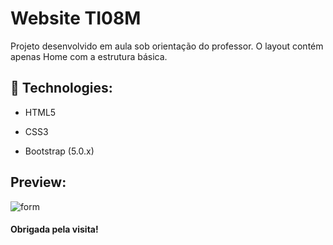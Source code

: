 # Website TI08M

Projeto desenvolvido em aula sob orientação do professor. O layout contém apenas Home com a estrutura básica.


## :rocket: Technologies:

- HTML5

- CSS3

- Bootstrap (5.0.x)

## Preview:
![form](https://user-images.githubusercontent.com/73259410/108551977-731cdc00-72cf-11eb-99b9-c0fca0ee57f4.png)


#### Obrigada pela visita!

